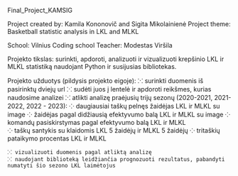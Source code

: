 Final_Project_KAMSIG

Project created by: Kamila Kononovič and Sigita Mikolainienė
Project theme: Basketball statistic analysis in LKL and MLKL

School: Vilnius Coding school
Teacher: Modestas Viršila


Projekto tikslas: surinkti, apdoroti, analizuoti ir vizualizuoti krepšinio LKL ir MLKL statistiką naudojant Python ir
susijusias bibliotekas.

Projekto užduotys (pildysis projekto eigoje):
    ⁙ surinkti duomenis iš pasirinktų dviejų url
    ⁙ sudėti juos į lentelė ir apdoroti reikšmes, kurias naudosime analizei
    ⁙ atlikti analizę praėjusių trijų sezonų (2020-2021, 2021-2022, 2022 - 2023):
        ⁘ daugiausiai taškų pelnęs žaidėjas LKL ir MLKL su image
        ⁘ žaidėjas pagal didžiausią efektyvumo balą LKL ir MLKL su image
        ⁘ komandų pasiskirstymas pagal efektyvumo balą LKL ir MLKL     
        ⁘ taškų santykis su klaidomis LKL 5 žaidėjų ir MLKL 5 žaidėjų
        ⁘ tritaškių pataikymo procentas LKL ir MLKL 

    ⁙ vizualizuoti duomenis pagal atliktą analizę
    ⁙ naudojant biblioteką leidžiančia prognozuoti rezultatus, pabandyti numatyti šio sezono LKL laimėtojus  

